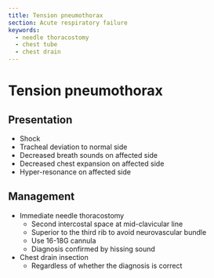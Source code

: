 ```yaml
---
title: Tension pneumothorax
section: Acute respiratory failure
keywords:
  - needle thoracostomy
  - chest tube
  - chest drain
---
```


# Tension pneumothorax

## Presentation

- Shock
- Tracheal deviation to normal side
- Decreased breath sounds on affected side
- Decreased chest expansion on affected side
- Hyper-resonance on affected side

## Management

- Immediate needle thoracostomy
  - Second intercostal space at mid-clavicular line
  - Superior to the third rib to avoid neurovascular bundle
  - Use 16-18G cannula
  - Diagnosis confirmed by hissing sound
- Chest drain insection
  - Regardless of whether the diagnosis is correct
